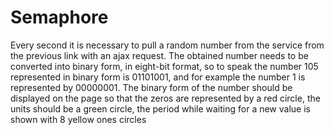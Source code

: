 # Semaphore
Every second it is necessary to pull a random number from the service from the previous link with an ajax request.
The obtained number needs to be converted into binary form, in eight-bit format, so to speak
the number 105 represented in binary form is 01101001, and for example the number 1 is represented by
00000001.
The binary form of the number should be displayed on the page so that the zeros are represented by a red circle,
the units should be a green circle, the period while waiting for a new value is shown with 8 yellow ones
circles

